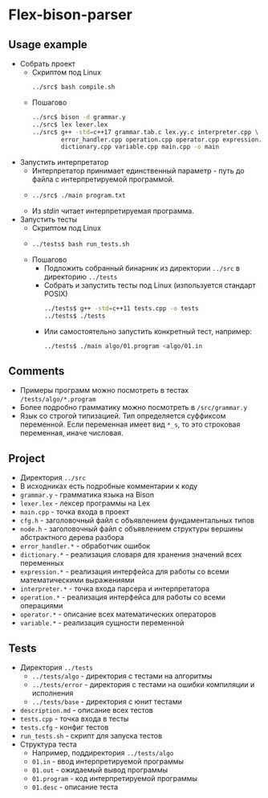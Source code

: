 # Flex-bison-parser

## Usage example

- Собрать проект
  - Скриптом под Linux
    ```bash
    ../src$ bash compile.sh
    ```
  - Пошагово
    ```bash
    ../src$ bison -d grammar.y
    ../src$ lex lexer.lex
    ../src$ g++ -std=c++17 grammar.tab.c lex.yy.c interpreter.cpp \
            error_handler.cpp operation.cpp operator.cpp expression.cpp \
            dictionary.cpp variable.cpp main.cpp -o main
    ```
- Запустить интерпретатор
  - Интерпретатор принимает единственный параметр - путь до файла с интерпретируемой программой.
  - ```bash
    ../src$ ./main program.txt
    ```
  - Из *stdin* читает интерпретируемая программа.
- Запустить тесты
  - Скриптом под Linux
  - ```bash
    ../tests$ bash run_tests.sh
    ```
  - Пошагово
    - Подложить собранный бинарник из директории `../src` в директорию `../tests`
    - Собрать и запустить тесты под Linux (изпользуется стандарт POSIX)
      ```bash
      ../tests$ g++ -std=c++11 tests.cpp -o tests
      ../tests$ ./tests
      ```
    - Или самостоятельно запустить конкретный тест, например:
      ```bash
      ../tests$ ./main algo/01.program <algo/01.in
      ```

## Comments

- Примеры программ можно посмотреть в тестах `/tests/algo/*.program`
- Более подробно грамматику можно посмотреть в `/src/grammar.y`
- Язык со строгой типизацией. Тип определяется суффиксом переменной. Если переменная имеет вид `*_s`, то это строковая переменная, иначе числовая.

## Project

- Директория `../src`
- В исходниках есть подробные комментарии к коду
- `grammar.y` - грамматика языка на Bison
- `lexer.lex` - лексер программы на Lex
- `main.cpp` - точка входа в проект
- `cfg.h` - заголовочный файл с объявлением фундаментальных типов
- `node.h` - заголовочный файл с объявлением структуры вершины абстрактного дерева разбора
- `error_handler.*` - обработчик ошибок
- `dictionary.*` - реализация словаря для хранения значений всех переменных
- `expression.*` - реализация интерфейса для работы со всеми математическими выражениями
- `interpreter.*` - точка входа парсера и интерпретатора
- `operation.*` - реализация интерфейса для работы со всеми операциями
- `operator.*` - описание всех математических операторов
- `variable.*` - реализация сущности переменной

## Tests

- Директория `../tests`
  - `../tests/algo` - директория с тестами на алгоритмы
  - `../tests/error` - директория с тестами на ошибки компиляции и исполнения
  - `../tests/base` - директория с юнит тестами
- `description.md` - описание всех тестов
- `tests.cpp` - точка входа в тесты
- `tests.cfg` - конфиг тестов
- `run_tests.sh` - скрипт для запуска тестов
- Структура теста
  - Например, поддиректория `../tests/algo`
  - `01.in` - ввод интерпретируемой программы
  - `01.out` - ожидаемый вывод программы
  - `01.program` - код интерпретируемой программы
  - `01.desc` - описание теста

